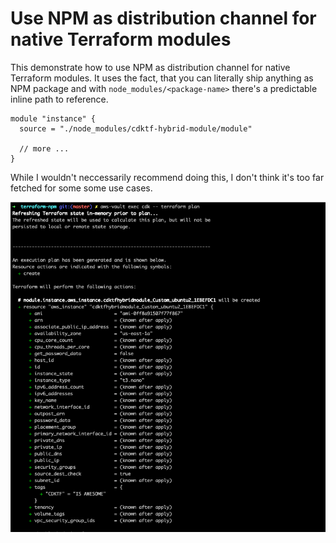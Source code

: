 # Use NPM as distribution channel for native Terraform modules

This demonstrate how to use NPM as distribution channel for native Terraform modules. It uses the fact, that you can literally ship anything as NPM package and with `node_modules/<package-name>` there's a predictable inline path to reference.

```hcl
module "instance" {
  source = "./node_modules/cdktf-hybrid-module/module"

  // more ...
}
```

While I wouldn't neccessarily recommend doing this, I don't think it's too far fetched for some some use cases.

![terraform-npm-plan](./terraform-npm-plan.png)